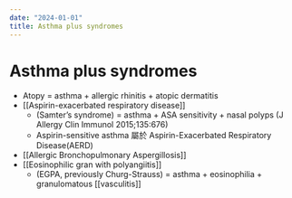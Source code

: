 ```yaml
---
date: "2024-01-01"
title: Asthma plus syndromes
---
```



# Asthma plus syndromes

- Atopy = asthma + allergic rhinitis + atopic dermatitis
- [[Aspirin-exacerbated respiratory disease]] 
    - (Samter’s syndrome) = asthma + ASA sensitivity + nasal polyps (J Allergy Clin Immunol 2015;135:676)
    - Aspirin-sensitive asthma 屬於 Aspirin-Exacerbated Respiratory Disease(AERD)
- [[Allergic Bronchopulmonary Aspergillosis]] 
- [[Eosinophilic gran with polyangiitis]]
  - (EGPA, previously Churg-Strauss) = asthma + eosinophilia + granulomatous [[vasculitis]]
